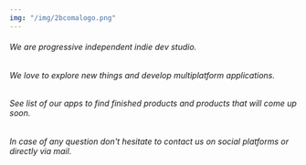 ```yaml
---
img: "/img/2bcomalogo.png"
---
```


###### We are progressive independent indie dev studio.  
###### We love to explore new things and develop multiplatform applications.
###### See list of our apps to find finished products and products that will come up soon.
###### In case of any question don't hesitate to contact us on social platforms or directly via mail.